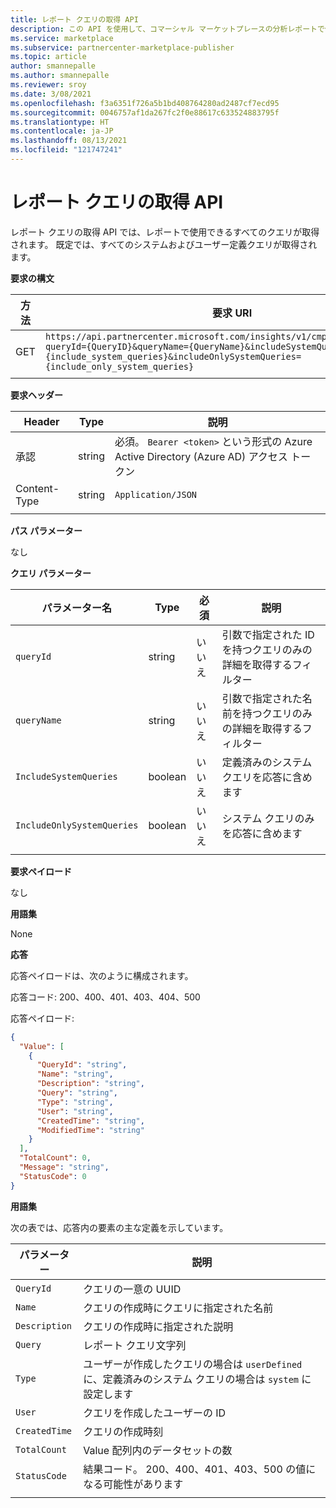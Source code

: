 ```yaml
---
title: レポート クエリの取得 API
description: この API を使用して、コマーシャル マーケットプレースの分析レポートで使用できるすべてのクエリを取得します。
ms.service: marketplace
ms.subservice: partnercenter-marketplace-publisher
ms.topic: article
author: smannepalle
ms.author: smannepalle
ms.reviewer: sroy
ms.date: 3/08/2021
ms.openlocfilehash: f3a6351f726a5b1bd408764280ad2487cf7ecd95
ms.sourcegitcommit: 0046757af1da267fc2f0e88617c633524883795f
ms.translationtype: HT
ms.contentlocale: ja-JP
ms.lasthandoff: 08/13/2021
ms.locfileid: "121747241"
---
```

# <a name="get-report-queries-api"></a>レポート クエリの取得 API

レポート クエリの取得 API では、レポートで使用できるすべてのクエリが取得されます。 既定では、すべてのシステムおよびユーザー定義クエリが取得されます。

**要求の構文**

| **方法** | **要求 URI** |
| --- | --- |
| GET | `https://api.partnercenter.microsoft.com/insights/v1/cmp/ScheduledQueries?queryId={QueryID}&queryName={QueryName}&includeSystemQueries={include_system_queries}&includeOnlySystemQueries={include_only_system_queries}` |
|||

**要求ヘッダー**

| **Header** | **Type** | **説明** |
| --- | --- | --- |
| 承認 | string | 必須。 `Bearer <token>` という形式の Azure Active Directory (Azure AD) アクセス トークン |
| Content-Type | string | `Application/JSON` |
||||

**パス パラメーター**

なし

**クエリ パラメーター**

| **パラメーター名** | **Type** | **必須** | **説明** |
| --- | --- | --- | --- |
| `queryId` | string | いいえ | 引数で指定された ID を持つクエリのみの詳細を取得するフィルター |
| `queryName` | string | いいえ | 引数で指定された名前を持つクエリのみの詳細を取得するフィルター |
| `IncludeSystemQueries` | boolean | いいえ | 定義済みのシステム クエリを応答に含めます |
| `IncludeOnlySystemQueries` | boolean | いいえ | システム クエリのみを応答に含めます |
|||||

**要求ペイロード**

なし

**用語集**

None

**応答**

応答ペイロードは、次のように構成されます。

応答コード: 200、400、401、403、404、500

応答ペイロード:

```json
{
  "Value": [
    {
      "QueryId": "string",
      "Name": "string",
      "Description": "string",
      "Query": "string",
      "Type": "string",
      "User": "string",
      "CreatedTime": "string",
      "ModifiedTime": "string"
    }
  ],
  "TotalCount": 0,
  "Message": "string",
  "StatusCode": 0
}
```

**用語集**

次の表では、応答内の要素の主な定義を示しています。

| **パラメーター** | **説明** |
| --- | --- |
| `QueryId` | クエリの一意の UUID |
| `Name` | クエリの作成時にクエリに指定された名前 |
| `Description` | クエリの作成時に指定された説明 |
| `Query` | レポート クエリ文字列 |
| `Type` | ユーザーが作成したクエリの場合は `userDefined` に、定義済みのシステム クエリの場合は `system` に設定します |
| `User` | クエリを作成したユーザーの ID |
| `CreatedTime` | クエリの作成時刻 |
| `TotalCount` | Value 配列内のデータセットの数 |
| `StatusCode` | 結果コード。 200、400、401、403、500 の値になる可能性があります |
|||

